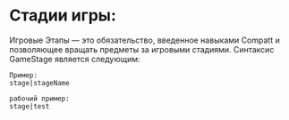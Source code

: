 # Стадии игры:

Игровые Этапы — это обязательство, введенное навыками Compatt и позволяющее вращать предметы за игровыми стадиями. Синтаксис GameStage является следующим:

    Пример:
    stage|stageName
    
    рабочий пример:
    stage|test